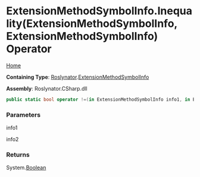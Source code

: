# ExtensionMethodSymbolInfo\.Inequality\(ExtensionMethodSymbolInfo, ExtensionMethodSymbolInfo\) Operator

[Home](../../../README.md)

**Containing Type**: [Roslynator](../../README.md)\.[ExtensionMethodSymbolInfo](../README.md)

**Assembly**: Roslynator\.CSharp\.dll

```csharp
public static bool operator !=(in ExtensionMethodSymbolInfo info1, in ExtensionMethodSymbolInfo info2)
```

### Parameters

info1



info2



### Returns

System\.[Boolean](https://docs.microsoft.com/en-us/dotnet/api/system.boolean)

